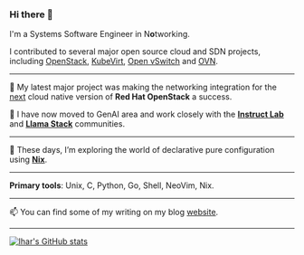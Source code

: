 ### Hi there 👋

I'm a Systems Software Engineer in N**o**tworking.

I contributed to several major open source cloud and SDN projects, including
[OpenStack](https://www.openstack.org/),
[KubeVirt](https://kubevirt.io/),
[Open vSwitch](https://www.openvswitch.org/) and [OVN](https://www.ovn.org/).

---

🔭 My latest major project was making the networking integration for the
[next](https://www.redhat.com/en/blog/red-hat-openstack-services-openshift-next-generation-red-hat-openstack-platform)
cloud native version of **Red Hat OpenStack** a success.

🧪 I have now moved to GenAI area and work closely with the
[**Instruct Lab**](https://instructlab.ai/) and [**Llama Stack**](https://llama-stack.readthedocs.io/en/latest/) communities.

---

🌱 These days, I’m exploring the world of declarative pure configuration using
[**Nix**](https://nixos.org/).

---

**Primary tools**: Unix, C, Python, Go, Shell, NeoVim, Nix.

---

📫 You can find some of my writing on my blog [website](https://ihar.dev).

---

[![Ihar's GitHub stats](https://github-readme-stats.vercel.app/api?username=booxter&theme=gruvbox&show_icons=true)](https://github.com/anuraghazra/github-readme-stats)


<!--
**booxter/booxter** is a ✨ _special_ ✨ repository because its `README.md` (this file) appears on your GitHub profile.

Here are some ideas to get you started:

- 🔭 I’m currently working on ...
- 🌱 I’m currently learning ...
- 👯 I’m looking to collaborate on ...
- 🤔 I’m looking for help with ...
- 💬 Ask me about ...
- 📫 How to reach me: ...
- 😄 Pronouns: ...
- ⚡ Fun fact: ...
-->
